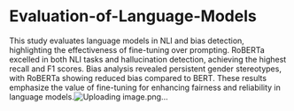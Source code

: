 # Evaluation-of-Language-Models
This study evaluates language models in NLI and bias detection, highlighting the effectiveness of fine-tuning over prompting. RoBERTa excelled in both NLI tasks and hallucination detection, achieving the highest recall and F1 scores. Bias analysis revealed persistent gender stereotypes, with RoBERTa showing reduced bias compared to BERT. These results emphasize the value of fine-tuning for enhancing fairness and reliability in language models.![Uploading image.png…]()

